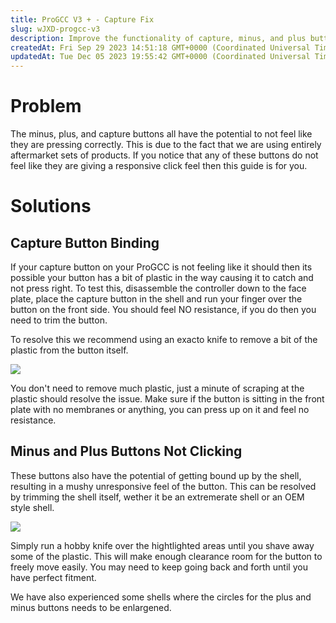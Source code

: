 ```yaml
---
title: ProGCC V3 + - Capture Fix
slug: wJXD-progcc-v3
description: Improve the functionality of capture, minus, and plus buttons on aftermarket sets of products using our comprehensive document. Discover effective solutions, including trimming the buttons or shell of the controller, to address these common issues. Enhanc
createdAt: Fri Sep 29 2023 14:51:18 GMT+0000 (Coordinated Universal Time)
updatedAt: Tue Dec 05 2023 19:55:42 GMT+0000 (Coordinated Universal Time)
---
```


# Problem

The minus, plus, and capture buttons all have the potential to not feel like they are pressing correctly. This is due to the fact that we are using entirely aftermarket sets of products. If you notice that any of these buttons do not feel like they are giving a responsive click feel then this guide is for you.&#x20;

# Solutions

## Capture Button Binding

If your capture button on your ProGCC is not feeling like it should then its possible your button has a bit of plastic in the way causing it to catch and not press right. To test this, disassemble the controller down to the face plate, place the capture button in the shell and run your finger over the button on the front side. You should feel NO resistance, if you do then you need to trim the button.&#x20;

To resolve this we recommend using an exacto knife to remove a bit of the plastic from the button itself.&#x20;

![](../../assets/WWf8TotsyisudqspaQTAI_capture-button-fix.jpg)

You don't need to remove much plastic, just a minute of scraping at the plastic should resolve the issue. Make sure if the button is sitting in the front plate with no membranes or anything, you can press up on it and feel no resistance.&#x20;

## Minus and Plus Buttons Not Clicking

These buttons also have the potential of getting bound up by the shell, resulting in a mushy unresponsive feel of the button. This can be resolved by trimming the shell itself, wether it be an extremerate shell or an OEM style shell.&#x20;

![](../../assets/TQ_zvA-9xvU_KkWqjltcG_trim.jpg)

Simply run a hobby knife over the hightlighted areas until you shave away some of the plastic. This will make enough clearance room for the button to freely move easily. You may need to keep going back and forth until you have perfect fitment.&#x20;

We have also experienced some shells where the circles for the plus and minus buttons needs to be enlargened.&#x20;
